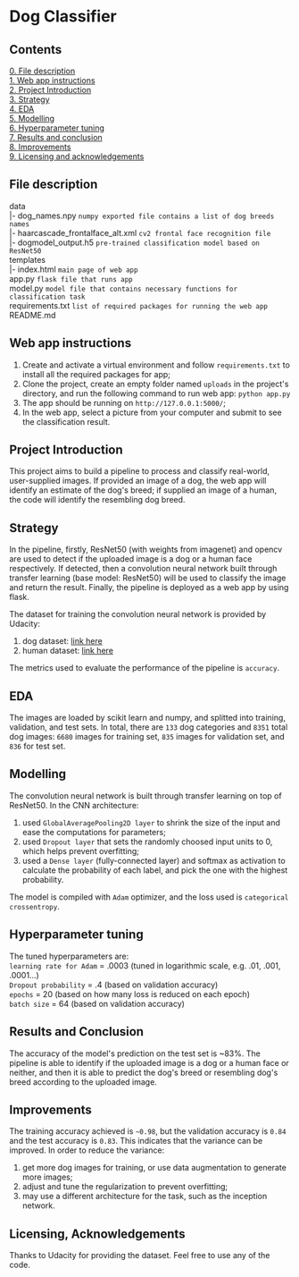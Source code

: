 # Dog Classifier

## Contents
[0. File description](https://github.com/seansunn/DogClassifier/blob/main/README.md#file-description)\
[1. Web app instructions](https://github.com/seansunn/DogClassifier/blob/main/README.md#web-app-instructions)\
[2. Project Introduction](https://github.com/seansunn/DogClassifier/blob/main/README.md#project-introduction)\
[3. Strategy](https://github.com/seansunn/DogClassifier/blob/main/README.md#metrics)\
[4. EDA](https://github.com/seansunn/DogClassifier/blob/main/README.md#eda)\
[5. Modelling](https://github.com/seansunn/DogClassifier/blob/main/README.md#odelling)\
[6. Hyperparameter tuning](https://github.com/seansunn/DogClassifier/blob/main/README.md#hyperparameter-tuning)\
[7. Results and conclusion](https://github.com/seansunn/DogClassifier/blob/main/README.md#results-and-conclusion)\
[8. Improvements](https://github.com/seansunn/DogClassifier/blob/main/README.md#improvements)\
[9. Licensing and acknowledgements](https://github.com/seansunn/DogClassifier/blob/main/README.md#licensing-and-acknowledgements)


## File description
data\
|- dog_names.npy `numpy exported file contains a list of dog breeds names`\
|- haarcascade_frontalface_alt.xml `cv2 frontal face recognition file`\
|- dogmodel_output.h5 `pre-trained classification model based on ResNet50`\
templates\
|- index.html `main page of web app`\
app.py `flask file that runs app`\
model.py `model file that contains necessary functions for classification task`\
requirements.txt `list of required packages for running the web app`\
README.md


## Web app instructions
1. Create and activate a virtual environment and follow `requirements.txt` to install all the required packages for app;
2. Clone the project, create an empty folder named `uploads` in the project's directory, and run the following command to run web app:
    `python app.py`
3. The app should be running on `http://127.0.0.1:5000/`;
4. In the web app, select a picture from your computer and submit to see the classification result.


## Project Introduction
This project aims to build a pipeline to process and classify real-world, user-supplied images. If provided an image of a dog, the web app will identify an estimate of the dog's breed; if supplied an image of a human, the code will identify the resembling dog breed.


## Strategy
In the pipeline, firstly, ResNet50 (with weights from imagenet) and opencv are used to detect if the uploaded image is a dog or a human face respectively. If detected, then a convolution neural network built through transfer learning (base model: ResNet50) will be used to classify the image and return the result. Finally, the pipeline is deployed as a web app by using flask.

The dataset for training the convolution neural network is provided by Udacity:
1. dog dataset: [link here](https://s3-us-west-1.amazonaws.com/udacity-aind/dog-project/dogImages.zip)
2. human dataset: [link here](https://s3-us-west-1.amazonaws.com/udacity-aind/dog-project/lfw.zip)

The metrics used to evaluate the performance of the pipeline is `accuracy`.


## EDA
The images are loaded by scikit learn and numpy, and splitted into training, validation, and test sets. In total, there are `133` dog categories and `8351` total dog images: `6680` images for training set, `835` images for validation set, and `836` for test set.


## Modelling
The convolution neural network is built through transfer learning on top of ResNet50. In the CNN architecture:
1. used `GlobalAveragePooling2D layer` to shrink the size of the input and ease the computations for parameters;
2. used `Dropout layer` that sets the randomly choosed input units to 0, which helps prevent overfitting;
3. used a `Dense layer` (fully-connected layer) and softmax as activation to calculate the probability of each label, and pick the one with the highest probability.

The model is compiled with `Adam` optimizer, and the loss used is `categorical crossentropy`.


## Hyperparameter tuning
The tuned hyperparameters are:\
`learning rate for Adam` = .0003 (tuned in logarithmic scale, e.g. .01, .001, .0001...)\
`Dropout probability` = .4 (based on validation accuracy)\
`epochs` = 20 (based on how many loss is reduced on each epoch)\
`batch size` = 64 (based on validation accuracy)


## Results and Conclusion
The accuracy of the model's prediction on the test set is ~83%. The pipeline is able to identify if the uploaded image is a dog or a human face or neither, and then it is able to predict the dog's breed or resembling dog's breed according to the uploaded image.


## Improvements
The training accuracy achieved is `~0.98`, but the validation accuracy is `0.84` and the test accuracy is `0.83`. This indicates that the variance can be improved.
In order to reduce the variance:
1. get more dog images for training, or use data augmentation to generate more images;
2. adjust and tune the regularization to prevent overfitting;
3. may use a different architecture for the task, such as the inception network.


## Licensing, Acknowledgements
Thanks to Udacity for providing the dataset. Feel free to use any of the code.
